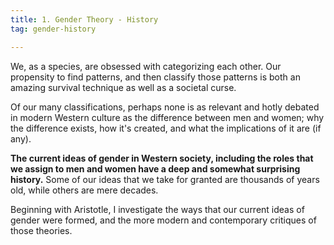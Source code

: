 ```yaml
---
title: 1. Gender Theory - History
tag: gender-history

---
```


We, as a species, are obsessed with categorizing each other. Our propensity to
find patterns, and then classify those patterns is both an amazing survival
technique as well as a societal curse.

Of our many classifications, perhaps none is as relevant and hotly debated in
modern Western culture as the difference between men and women; why the
difference exists, how it's created, and what the implications of it are (if
any).

**The current ideas of gender in Western society, including the roles that we
assign to men and women have a deep and somewhat surprising history.** Some of
our ideas that we take for granted are thousands of years old, while others
are mere decades.

Beginning with Aristotle, I investigate the ways that our current ideas
of gender were formed, and the more modern and contemporary critiques of those
theories.

